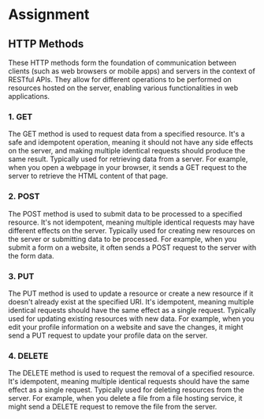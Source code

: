 # Assignment

## HTTP Methods
These HTTP methods form the foundation of communication between clients (such as web browsers or mobile apps) and servers in the context of RESTful APIs. They allow for different operations to be performed on resources hosted on the server, enabling various functionalities in web applications.

### 1. GET
The GET method is used to request data from a specified resource.
It's a safe and idempotent operation, meaning it should not have any side effects on the server, and making multiple identical requests should produce the same result.
Typically used for retrieving data from a server. For example, when you open a webpage in your browser, it sends a GET request to the server to retrieve the HTML content of that page.

### 2. POST
The POST method is used to submit data to be processed to a specified resource.
It's not idempotent, meaning multiple identical requests may have different effects on the server.
Typically used for creating new resources on the server or submitting data to be processed. For example, when you submit a form on a website, it often sends a POST request to the server with the form data.

### 3. PUT
The PUT method is used to update a resource or create a new resource if it doesn't already exist at the specified URI.
It's idempotent, meaning multiple identical requests should have the same effect as a single request.
Typically used for updating existing resources with new data. For example, when you edit your profile information on a website and save the changes, it might send a PUT request to update your profile data on the server.

### 4. DELETE
The DELETE method is used to request the removal of a specified resource.
It's idempotent, meaning multiple identical requests should have the same effect as a single request.
Typically used for deleting resources from the server. For example, when you delete a file from a file hosting service, it might send a DELETE request to remove the file from the server.